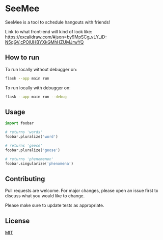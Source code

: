 # SeeMee

SeeMee is a tool to schedule hangouts with friends!

Link to what front-end will kind of look like:
https://excalidraw.com/#json=by9MpSCg_vLY_iD-N5qGV,cPOlUHBYXkGMhHZUMJrwYQ

## How to run

To run locally without debugger on:

```bash
flask --app main run 
```
To run locally with debugger on:
```bash
flask --app main run --debug
```
## Usage

```python
import foobar

# returns 'words'
foobar.pluralize('word')

# returns 'geese'
foobar.pluralize('goose')

# returns 'phenomenon'
foobar.singularize('phenomena')
```

## Contributing

Pull requests are welcome. For major changes, please open an issue first
to discuss what you would like to change.

Please make sure to update tests as appropriate.

## License

[MIT](https://choosealicense.com/licenses/mit/)

